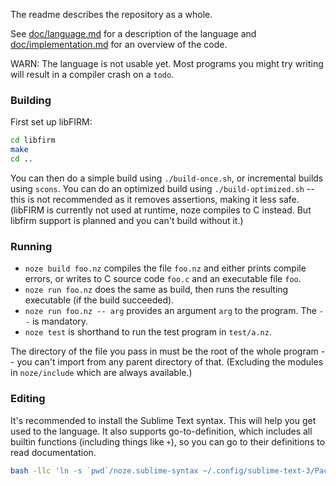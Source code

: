 The readme describes the repository as a whole.

See [doc/language.md](doc/language.md) for a description of the language
and [doc/implementation.md](doc/implementation.md) for an overview of the code.

WARN: The language is not usable yet. Most programs you might try writing will result in a compiler crash on a `todo`.


### Building

First set up libFIRM:

```sh
cd libfirm
make
cd ..
```

You can then do a simple build using `./build-once.sh`, or incremental builds using `scons`.
You can do an optimized build using `./build-optimized.sh` --
this is not recommended as it removes assertions, making it less safe.
(libFIRM is currently not used at runtime, noze compiles to C instead.
But libfirm support is planned and you can't build without it.)



### Running


* `noze build foo.nz` compiles the file `foo.nz` and either prints compile errors,
  or writes to C source code `foo.c` and an executable file `foo`.
* `noze run foo.nz` does the same as build, then runs the resulting executable (if the build succeeded).
* `noze run foo.nz -- arg` provides an argument `arg` to the program. The `--` is mandatory.
* `noze test` is shorthand to run the test program in `test/a.nz`.

The directory of the file you pass in must be the root of the whole program --
you can't import from any parent directory of that.
(Excluding the modules in `noze/include` which are always available.)


### Editing

It's recommended to install the Sublime Text syntax.
This will help you get used to the language.
It also supports go-to-definition, which includes all builtin functions (including things like `+`),
so you can go to their definitions to read documentation.

```sh
bash -llc 'ln -s `pwd`/noze.sublime-syntax ~/.config/sublime-text-3/Packages/User/noze.sublime-syntax'
```
